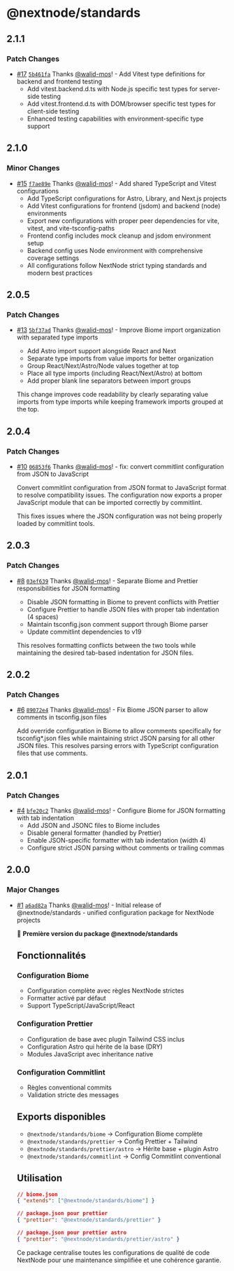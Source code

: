 # @nextnode/standards

## 2.1.1

### Patch Changes

- [#17](https://github.com/NextNodeSolutions/standards/pull/17) [`5b461fa`](https://github.com/NextNodeSolutions/standards/commit/5b461fa175a629d4aee92edc114dec963ce5ab44) Thanks [@walid-mos](https://github.com/walid-mos)! - Add Vitest type definitions for backend and frontend testing
    - Add vitest.backend.d.ts with Node.js specific test types for server-side testing
    - Add vitest.frontend.d.ts with DOM/browser specific test types for client-side testing
    - Enhanced testing capabilities with environment-specific type support

## 2.1.0

### Minor Changes

- [#15](https://github.com/NextNodeSolutions/standards/pull/15) [`f7ae89e`](https://github.com/NextNodeSolutions/standards/commit/f7ae89e8eeef37dbd3e49a74b864893fc35cd229) Thanks [@walid-mos](https://github.com/walid-mos)! - Add shared TypeScript and Vitest configurations
    - Add TypeScript configurations for Astro, Library, and Next.js projects
    - Add Vitest configurations for frontend (jsdom) and backend (node) environments
    - Export new configurations with proper peer dependencies for vite, vitest, and vite-tsconfig-paths
    - Frontend config includes mock cleanup and jsdom environment setup
    - Backend config uses Node environment with comprehensive coverage settings
    - All configurations follow NextNode strict typing standards and modern best practices

## 2.0.5

### Patch Changes

- [#13](https://github.com/NextNodeSolutions/standards/pull/13) [`5bf37ad`](https://github.com/NextNodeSolutions/standards/commit/5bf37adb7dd8ec8eba381f27b306ab47a3e65d67) Thanks [@walid-mos](https://github.com/walid-mos)! - Improve Biome import organization with separated type imports
    - Add Astro import support alongside React and Next
    - Separate type imports from value imports for better organization
    - Group React/Next/Astro/Node values together at top
    - Place all type imports (including React/Next/Astro) at bottom
    - Add proper blank line separators between import groups

    This change improves code readability by clearly separating value imports from type imports while keeping framework imports grouped at the top.

## 2.0.4

### Patch Changes

- [#10](https://github.com/NextNodeSolutions/standards/pull/10) [`06853f6`](https://github.com/NextNodeSolutions/standards/commit/06853f66e6f4d673494040169e2e14ba8136b275) Thanks [@walid-mos](https://github.com/walid-mos)! - fix: convert commitlint configuration from JSON to JavaScript

    Convert commitlint configuration from JSON format to JavaScript format to resolve compatibility issues. The configuration now exports a proper JavaScript module that can be imported correctly by commitlint.

    This fixes issues where the JSON configuration was not being properly loaded by commitlint tools.

## 2.0.3

### Patch Changes

- [#8](https://github.com/NextNodeSolutions/standards/pull/8) [`03ef639`](https://github.com/NextNodeSolutions/standards/commit/03ef63940d1172383727086b9d19bb98ca8450e5) Thanks [@walid-mos](https://github.com/walid-mos)! - Separate Biome and Prettier responsibilities for JSON formatting
    - Disable JSON formatting in Biome to prevent conflicts with Prettier
    - Configure Prettier to handle JSON files with proper tab indentation (4 spaces)
    - Maintain tsconfig.json comment support through Biome parser
    - Update commitlint dependencies to v19

    This resolves formatting conflicts between the two tools while maintaining the desired tab-based indentation for JSON files.

## 2.0.2

### Patch Changes

- [#6](https://github.com/NextNodeSolutions/standards/pull/6) [`89072e4`](https://github.com/NextNodeSolutions/standards/commit/89072e41a044a2aeb0225533f854079d746f3e20) Thanks [@walid-mos](https://github.com/walid-mos)! - Fix Biome JSON parser to allow comments in tsconfig.json files

    Add override configuration in Biome to allow comments specifically for tsconfig\*.json files while maintaining strict JSON parsing for all other JSON files. This resolves parsing errors with TypeScript configuration files that use comments.

## 2.0.1

### Patch Changes

- [#4](https://github.com/NextNodeSolutions/standards/pull/4) [`bfe20c2`](https://github.com/NextNodeSolutions/standards/commit/bfe20c2927e2b9aa7f92ccaa4e07d92e7763bd90) Thanks [@walid-mos](https://github.com/walid-mos)! - Configure Biome for JSON formatting with tab indentation
    - Add JSON and JSONC files to Biome includes
    - Disable general formatter (handled by Prettier)
    - Enable JSON-specific formatter with tab indentation (width 4)
    - Configure strict JSON parsing without comments or trailing commas

## 2.0.0

### Major Changes

- [#1](https://github.com/NextNodeSolutions/standards/pull/1) [`a6ad82a`](https://github.com/NextNodeSolutions/standards/commit/a6ad82abbae3e92a7aa6ffdc49c2a8b3d24bc84c) Thanks [@walid-mos](https://github.com/walid-mos)! - Initial release of @nextnode/standards - unified configuration package for NextNode projects

    🎉 **Première version du package @nextnode/standards**

    ## Fonctionnalités

    ### Configuration Biome
    - Configuration complète avec règles NextNode strictes
    - Formatter activé par défaut
    - Support TypeScript/JavaScript/React

    ### Configuration Prettier
    - Configuration de base avec plugin Tailwind CSS inclus
    - Configuration Astro qui hérite de la base (DRY)
    - Modules JavaScript avec inheritance native

    ### Configuration Commitlint
    - Règles conventional commits
    - Validation stricte des messages

    ## Exports disponibles
    - `@nextnode/standards/biome` → Configuration Biome complète
    - `@nextnode/standards/prettier` → Config Prettier + Tailwind
    - `@nextnode/standards/prettier/astro` → Hérite base + plugin Astro
    - `@nextnode/standards/commitlint` → Config Commitlint conventional

    ## Utilisation

    ```json
    // biome.json
    { "extends": ["@nextnode/standards/biome"] }

    // package.json pour prettier
    { "prettier": "@nextnode/standards/prettier" }

    // package.json pour prettier astro
    { "prettier": "@nextnode/standards/prettier/astro" }
    ```

    Ce package centralise toutes les configurations de qualité de code NextNode pour une maintenance simplifiée et une cohérence garantie.
